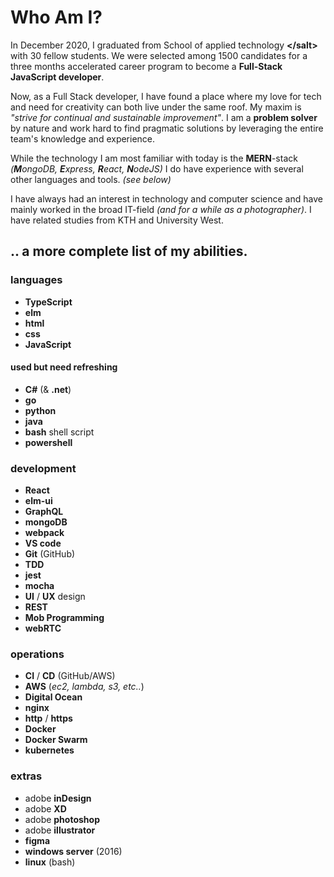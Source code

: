 # Who Am I?

In December 2020, I graduated from School of applied technology **<​/salt>** with 30 fellow students. We were selected among 1500 candidates for a three months accelerated career program to become a **Full-Stack JavaScript developer**.

Now, as a Full Stack developer, I have found a place where my love for tech and need for creativity can both live under the same roof. My maxim is _"strive for continual and sustainable improvement"_. I am a **problem solver** by nature and work hard to find pragmatic solutions by leveraging the entire team's knowledge and experience.

While the technology I am most familiar with today is the **MERN**-stack _(**M**ongoDB, **E**xpress, **R**eact, **N**odeJS)_ I do have experience with several other languages and tools. _(see below)_

I have always had an interest in technology and computer science and have mainly worked in the broad IT-field _(and for a while as a photographer)_. I have related studies from KTH and University West.


## .. a more complete list of my abilities.
### **languages**
- **TypeScript**
- **elm**
- **html**
- **css**
- **JavaScript**
#### used but need refreshing 
- **C#** (& **.net**)
- **go**
- **python**
- **java**
- **bash** shell script
- **powershell**


### development
- **React**
- **elm-ui**
- **GraphQL**
- **mongoDB**
- **webpack**
- **VS code**
- **Git** (GitHub)
- **TDD** 
- **jest**
- **mocha**
- **UI** / **UX** design
- **REST**
- **Mob Programming**
- **webRTC**

### operations
- **CI** / **CD** (GitHub/AWS)
- **AWS**  (*ec2, lambda, s3, etc..*)
- **Digital Ocean**
- **nginx** 
- **http** / **https**
- **Docker**
- **Docker Swarm**
- **kubernetes**

### extras
- adobe **inDesign**
- adobe **XD**
- adobe **photoshop**
- adobe **illustrator**
- **figma**
- **windows server** (2016)
- **linux** (bash)

